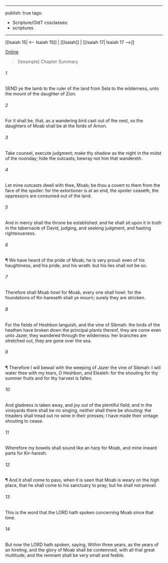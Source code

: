 

---
publish: true
tags:
  - Scripture/OldT
cssclasses:
  - scriptures
---
[[Isaiah 15| <-- Isaiah 15]] | [[Isaiah]] | [[Isaiah 17| Isaiah 17 -->]]

[Online](https://churchofjesuschrist.org/study/scriptures/ot/isa/16?lang=eng)

>[!example] Chapter Summary
>
###### 1
SEND ye the lamb to the ruler of the land from Sela to the wilderness, unto the mount of the daughter of Zion.
###### 2
For it shall be, that, as a wandering bird cast out of the nest, so the daughters of Moab shall be at the fords of Arnon.
###### 3
Take counsel, execute judgment; make thy shadow as the night in the midst of the noonday; hide the outcasts; bewray not him that wandereth.
###### 4
Let mine outcasts dwell with thee, Moab; be thou a covert to them from the face of the spoiler: for the extortioner is at an end, the spoiler ceaseth, the oppressors are consumed out of the land.
###### 5
And in mercy shall the throne be established: and he shall sit upon it in truth in the tabernacle of David, judging, and seeking judgment, and hasting righteousness.
###### 6
¶ We have heard of the pride of Moab; he is very proud: even of his haughtiness, and his pride, and his wrath: but his lies shall not be so.
###### 7
Therefore shall Moab howl for Moab, every one shall howl: for the foundations of Kir-hareseth shall ye mourn; surely they are stricken.
###### 8
For the fields of Heshbon languish, and the vine of Sibmah: the lords of the heathen have broken down the principal plants thereof, they are come even unto Jazer, they wandered through the wilderness: her branches are stretched out, they are gone over the sea.
###### 9
¶ Therefore I will bewail with the weeping of Jazer the vine of Sibmah: I will water thee with my tears, O Heshbon, and Elealeh: for the shouting for thy summer fruits and for thy harvest is fallen.
###### 10
And gladness is taken away, and joy out of the plentiful field; and in the vineyards there shall be no singing, neither shall there be shouting: the treaders shall tread out no wine in their presses; I have made their vintage shouting to cease.
###### 11
Wherefore my bowels shall sound like an harp for Moab, and mine inward parts for Kir-haresh.
###### 12
¶ And it shall come to pass, when it is seen that Moab is weary on the high place, that he shall come to his sanctuary to pray; but he shall not prevail.
###### 13
This is the word that the LORD hath spoken concerning Moab since that time.
###### 14
But now the LORD hath spoken, saying, Within three years, as the years of an hireling, and the glory of Moab shall be contemned, with all that great multitude; and the remnant shall be very small and feeble.



